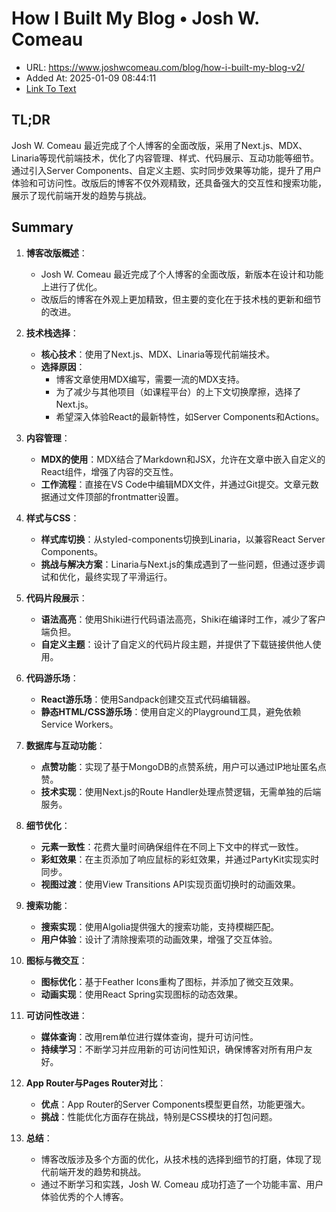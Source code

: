 # How I Built My Blog • Josh W. Comeau
- URL: https://www.joshwcomeau.com/blog/how-i-built-my-blog-v2/
- Added At: 2025-01-09 08:44:11
- [Link To Text](2025-01-09-how-i-built-my-blog-•-josh-w.-comeau_raw.md)

## TL;DR
Josh W. Comeau 最近完成了个人博客的全面改版，采用了Next.js、MDX、Linaria等现代前端技术，优化了内容管理、样式、代码展示、互动功能等细节。通过引入Server Components、自定义主题、实时同步效果等功能，提升了用户体验和可访问性。改版后的博客不仅外观精致，还具备强大的交互性和搜索功能，展示了现代前端开发的趋势与挑战。

## Summary
1. **博客改版概述**：
   - Josh W. Comeau 最近完成了个人博客的全面改版，新版本在设计和功能上进行了优化。
   - 改版后的博客在外观上更加精致，但主要的变化在于技术栈的更新和细节的改进。

2. **技术栈选择**：
   - **核心技术**：使用了Next.js、MDX、Linaria等现代前端技术。
   - **选择原因**：
     - 博客文章使用MDX编写，需要一流的MDX支持。
     - 为了减少与其他项目（如课程平台）的上下文切换摩擦，选择了Next.js。
     - 希望深入体验React的最新特性，如Server Components和Actions。

3. **内容管理**：
   - **MDX的使用**：MDX结合了Markdown和JSX，允许在文章中嵌入自定义的React组件，增强了内容的交互性。
   - **工作流程**：直接在VS Code中编辑MDX文件，并通过Git提交。文章元数据通过文件顶部的frontmatter设置。

4. **样式与CSS**：
   - **样式库切换**：从styled-components切换到Linaria，以兼容React Server Components。
   - **挑战与解决方案**：Linaria与Next.js的集成遇到了一些问题，但通过逐步调试和优化，最终实现了平滑运行。

5. **代码片段展示**：
   - **语法高亮**：使用Shiki进行代码语法高亮，Shiki在编译时工作，减少了客户端负担。
   - **自定义主题**：设计了自定义的代码片段主题，并提供了下载链接供他人使用。

6. **代码游乐场**：
   - **React游乐场**：使用Sandpack创建交互式代码编辑器。
   - **静态HTML/CSS游乐场**：使用自定义的Playground工具，避免依赖Service Workers。

7. **数据库与互动功能**：
   - **点赞功能**：实现了基于MongoDB的点赞系统，用户可以通过IP地址匿名点赞。
   - **技术实现**：使用Next.js的Route Handler处理点赞逻辑，无需单独的后端服务。

8. **细节优化**：
   - **元素一致性**：花费大量时间确保组件在不同上下文中的样式一致性。
   - **彩虹效果**：在主页添加了响应鼠标的彩虹效果，并通过PartyKit实现实时同步。
   - **视图过渡**：使用View Transitions API实现页面切换时的动画效果。

9. **搜索功能**：
   - **搜索实现**：使用Algolia提供强大的搜索功能，支持模糊匹配。
   - **用户体验**：设计了清除搜索项的动画效果，增强了交互体验。

10. **图标与微交互**：
    - **图标优化**：基于Feather Icons重构了图标，并添加了微交互效果。
    - **动画实现**：使用React Spring实现图标的动态效果。

11. **可访问性改进**：
    - **媒体查询**：改用rem单位进行媒体查询，提升可访问性。
    - **持续学习**：不断学习并应用新的可访问性知识，确保博客对所有用户友好。

12. **App Router与Pages Router对比**：
    - **优点**：App Router的Server Components模型更自然，功能更强大。
    - **挑战**：性能优化方面存在挑战，特别是CSS模块的打包问题。

13. **总结**：
    - 博客改版涉及多个方面的优化，从技术栈的选择到细节的打磨，体现了现代前端开发的趋势和挑战。
    - 通过不断学习和实践，Josh W. Comeau 成功打造了一个功能丰富、用户体验优秀的个人博客。
